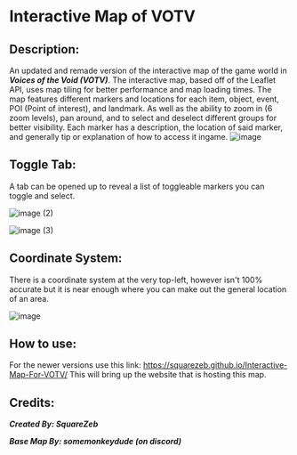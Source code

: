 # Interactive Map of VOTV
## Description:
An updated and remade version of the interactive map of the game world in **_Voices of the Void (VOTV)_**. The interactive map, based off of the Leaflet API, uses map tiling for better performance and map loading times. The map features different markers and locations for each item, object, event, POI (Point of interest), and landmark. As well as the ability to zoom in (6 zoom levels), pan around, and to select and deselect different groups for better visibility. Each marker has a description, the location of said marker, and generally tip or explanation of how to access it ingame.
![image](https://github.com/SquareZeb/Interactive-Map-For-VOTV/assets/136224084/d4e7c2c0-88b0-43e5-86d1-eda0143dcea2)


## Toggle Tab:
A tab can be opened up to reveal a list of toggleable markers you can toggle and select.

![image (2)](https://github.com/SquareZeb/Interactive-Map-For-VOTV/assets/136224084/450048c4-1165-4c9d-a04d-a5686fbe7964)

![image (3)](https://github.com/SquareZeb/Interactive-Map-For-VOTV/assets/136224084/556ed9fc-cddb-4750-ab7d-fd4e69c81c53)


## Coordinate System:
There is a coordinate system at the very top-left, however isn't 100% accurate but it is near enough where you can make out the general location of an area.

![image](https://github.com/SquareZeb/Interactive-Map-For-VOTV/assets/136224084/0bd29135-d39e-4626-a320-3e86c51633e2)


## How to use:
For the newer versions use this link: https://squarezeb.github.io/Interactive-Map-For-VOTV/
This will bring up the website that is hosting this map.

## Credits:
**_Created By: SquareZeb_**

**_Base Map By: somemonkeydude (on discord)_**
